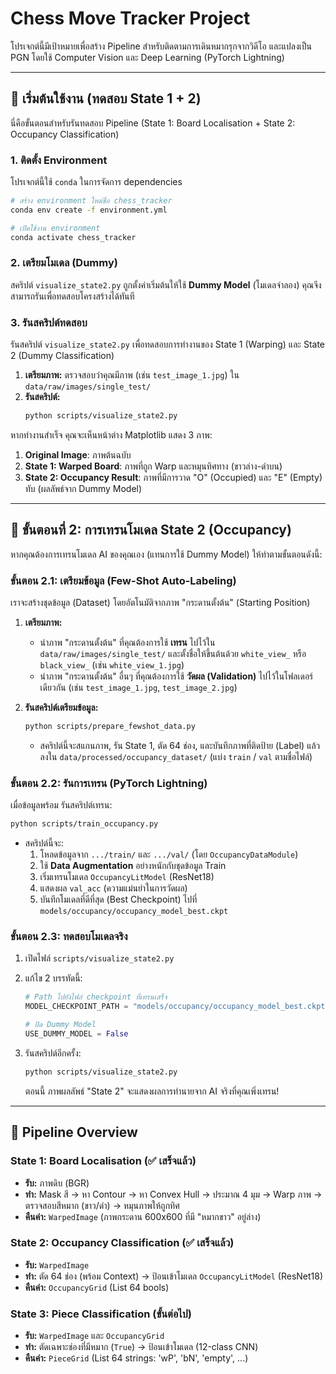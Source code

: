 # Chess Move Tracker Project

โปรเจกต์นี้มีเป้าหมายเพื่อสร้าง Pipeline สำหรับติดตามการเดินหมากรุกจากวิดีโอ และแปลงเป็น PGN โดยใช้ Computer Vision และ Deep Learning (PyTorch Lightning)

---

## 🚀 เริ่มต้นใช้งาน (ทดสอบ State 1 + 2)

นี่คือขั้นตอนสำหรับรันทดสอบ Pipeline (State 1: Board Localisation + State 2: Occupancy Classification)

### 1. ติดตั้ง Environment

โปรเจกต์นี้ใช้ `conda` ในการจัดการ dependencies

```bash
# สร้าง environment ใหม่ชื่อ chess_tracker
conda env create -f environment.yml

# เปิดใช้งาน environment
conda activate chess_tracker
````

### 2\. เตรียมโมเดล (Dummy)

สคริปต์ `visualize_state2.py` ถูกตั้งค่าเริ่มต้นให้ใช้ **Dummy Model** (โมเดลจำลอง) คุณจึงสามารถรันเพื่อทดสอบโครงสร้างได้ทันที

### 3\. รันสคริปต์ทดสอบ

รันสคริปต์ `visualize_state2.py` เพื่อทดสอบการทำงานของ State 1 (Warping) และ State 2 (Dummy Classification)

1.  **เตรียมภาพ:** ตรวจสอบว่าคุณมีภาพ (เช่น `test_image_1.jpg`) ใน `data/raw/images/single_test/`
2.  **รันสคริปต์:**
    ```bash
    python scripts/visualize_state2.py
    ```

หากทำงานสำเร็จ คุณจะเห็นหน้าต่าง Matplotlib แสดง 3 ภาพ:

1.  **Original Image**: ภาพต้นฉบับ
2.  **State 1: Warped Board**: ภาพที่ถูก Warp และหมุนทิศทาง (ขาวล่าง-ดำบน)
3.  **State 2: Occupancy Result**: ภาพที่มีการวาด "O" (Occupied) และ "E" (Empty) ทับ (ผลลัพธ์จาก Dummy Model)

-----

## 🤖 ขั้นตอนที่ 2: การเทรนโมเดล State 2 (Occupancy)

หากคุณต้องการเทรนโมเดล AI ของคุณเอง (แทนการใช้ Dummy Model) ให้ทำตามขั้นตอนดังนี้:

### ขั้นตอน 2.1: เตรียมข้อมูล (Few-Shot Auto-Labeling)

เราจะสร้างชุดข้อมูล (Dataset) โดยอัตโนมัติจากภาพ "กระดานตั้งต้น" (Starting Position)

1.  **เตรียมภาพ:**

      * นำภาพ "กระดานตั้งต้น" ที่คุณต้องการใช้ **เทรน** ไปไว้ใน `data/raw/images/single_test/` และตั้งชื่อให้ขึ้นต้นด้วย `white_view_` หรือ `black_view_` (เช่น `white_view_1.jpg`)
      * นำภาพ "กระดานตั้งต้น" อื่นๆ ที่คุณต้องการใช้ **วัดผล (Validation)** ไปไว้ในโฟลเดอร์เดียวกัน (เช่น `test_image_1.jpg`, `test_image_2.jpg`)

2.  **รันสคริปต์เตรียมข้อมูล:**

    ```bash
    python scripts/prepare_fewshot_data.py
    ```

      * สคริปต์นี้จะสแกนภาพ, รัน State 1, ตัด 64 ช่อง, และบันทึกภาพที่ติดป้าย (Label) แล้วลงใน `data/processed/occupancy_dataset/` (แบ่ง `train` / `val` ตามชื่อไฟล์)

### ขั้นตอน 2.2: รันการเทรน (PyTorch Lightning)

เมื่อข้อมูลพร้อม รันสคริปต์เทรน:

```bash
python scripts/train_occupancy.py
```

  * สคริปต์นี้จะ:
    1.  โหลดข้อมูลจาก `.../train/` และ `.../val/` (โดย `OccupancyDataModule`)
    2.  ใช้ **Data Augmentation** อย่างหนักกับชุดข้อมูล Train
    3.  เริ่มเทรนโมเดล `OccupancyLitModel` (ResNet18)
    4.  แสดงผล `val_acc` (ความแม่นยำในการวัดผล)
    5.  บันทึกโมเดลที่ดีที่สุด (Best Checkpoint) ไปที่ `models/occupancy/occupancy_model_best.ckpt`

### ขั้นตอน 2.3: ทดสอบโมเดลจริง

1.  เปิดไฟล์ `scripts/visualize_state2.py`

2.  แก้ไข 2 บรรทัดนี้:

    ```python
    # Path ไปยังไฟล์ checkpoint ที่เทรนเสร็จ
    MODEL_CHECKPOINT_PATH = "models/occupancy/occupancy_model_best.ckpt" 

    # ปิด Dummy Model
    USE_DUMMY_MODEL = False
    ```

3.  รันสคริปต์อีกครั้ง:

    ```bash
    python scripts/visualize_state2.py
    ```

    ตอนนี้ ภาพผลลัพธ์ "State 2" จะแสดงผลการทำนายจาก AI จริงที่คุณเพิ่งเทรน\!

-----

## 🎯 Pipeline Overview

### State 1: Board Localisation (✅ เสร็จแล้ว)

  * **รับ:** ภาพดิบ (BGR)
  * **ทำ:** Mask สี $\rightarrow$ หา Contour $\rightarrow$ หา Convex Hull $\rightarrow$ ประมาณ 4 มุม $\rightarrow$ Warp ภาพ $\rightarrow$ ตรวจสอบสีหมาก (ขาว/ดำ) $\rightarrow$ หมุนภาพให้ถูกทิศ
  * **คืนค่า:** `WarpedImage` (ภาพกระดาน 600x600 ที่มี "หมากขาว" อยู่ล่าง)

### State 2: Occupancy Classification (✅ เสร็จแล้ว)

  * **รับ:** `WarpedImage`
  * **ทำ:** ตัด 64 ช่อง (พร้อม Context) $\rightarrow$ ป้อนเข้าโมเดล `OccupancyLitModel` (ResNet18)
  * **คืนค่า:** `OccupancyGrid` (List 64 bools)

### State 3: Piece Classification (ขั้นต่อไป)

  * **รับ:** `WarpedImage` และ `OccupancyGrid`
  * **ทำ:** ตัดเฉพาะช่องที่มีหมาก (`True`) $\rightarrow$ ป้อนเข้าโมเดล (12-class CNN)
  * **คืนค่า:** `PieceGrid` (List 64 strings: 'wP', 'bN', 'empty', ...)

<!-- end list -->
